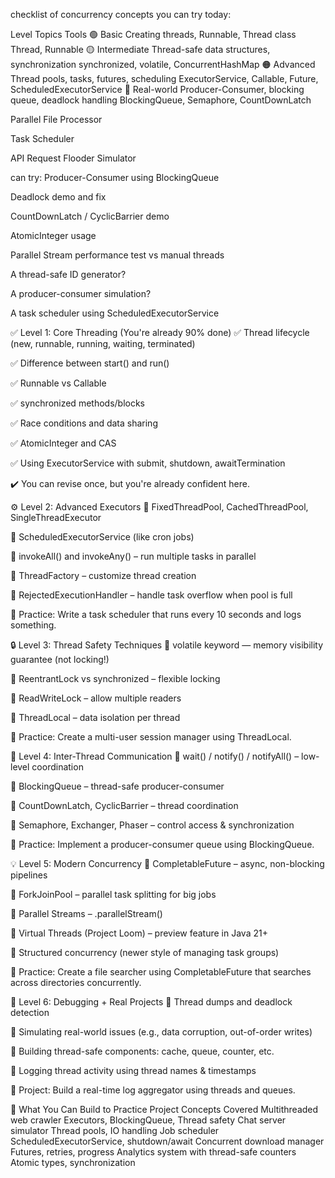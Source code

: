 checklist of concurrency concepts you can try today:

Level	Topics	Tools
🟢 Basic	Creating threads, Runnable, Thread class	Thread, Runnable
🟡 Intermediate	Thread-safe data structures, synchronization	synchronized, volatile, ConcurrentHashMap
🟠 Advanced	Thread pools, tasks, futures, scheduling	ExecutorService, Callable, Future, ScheduledExecutorService
🔴 Real-world	Producer-Consumer, blocking queue, deadlock handling	BlockingQueue, Semaphore, CountDownLatch

Parallel File Processor

Task Scheduler

API Request Flooder Simulator


can try:
Producer-Consumer using BlockingQueue

Deadlock demo and fix

CountDownLatch / CyclicBarrier demo

AtomicInteger usage

Parallel Stream performance test vs manual threads

A thread-safe ID generator?

A producer-consumer simulation?

A task scheduler using ScheduledExecutorService




✅ Level 1: Core Threading (You're already 90% done)
✅ Thread lifecycle (new, runnable, running, waiting, terminated)

✅ Difference between start() and run()

✅ Runnable vs Callable

✅ synchronized methods/blocks

✅ Race conditions and data sharing

✅ AtomicInteger and CAS

✅ Using ExecutorService with submit, shutdown, awaitTermination

✔️ You can revise once, but you're already confident here.

⚙️ Level 2: Advanced Executors
🔲 FixedThreadPool, CachedThreadPool, SingleThreadExecutor

🔲 ScheduledExecutorService (like cron jobs)

🔲 invokeAll() and invokeAny() – run multiple tasks in parallel

🔲 ThreadFactory – customize thread creation

🔲 RejectedExecutionHandler – handle task overflow when pool is full

🧠 Practice: Write a task scheduler that runs every 10 seconds and logs something.

🔒 Level 3: Thread Safety Techniques
🔲 volatile keyword — memory visibility guarantee (not locking!)

🔲 ReentrantLock vs synchronized – flexible locking

🔲 ReadWriteLock – allow multiple readers

🔲 ThreadLocal – data isolation per thread

🧠 Practice: Create a multi-user session manager using ThreadLocal.

🤝 Level 4: Inter-Thread Communication
🔲 wait() / notify() / notifyAll() – low-level coordination

🔲 BlockingQueue – thread-safe producer-consumer

🔲 CountDownLatch, CyclicBarrier – thread coordination

🔲 Semaphore, Exchanger, Phaser – control access & synchronization

🧠 Practice: Implement a producer-consumer queue using BlockingQueue.

💡 Level 5: Modern Concurrency
🔲 CompletableFuture – async, non-blocking pipelines

🔲 ForkJoinPool – parallel task splitting for big jobs

🔲 Parallel Streams – .parallelStream()

🔲 Virtual Threads (Project Loom) – preview feature in Java 21+

🔲 Structured concurrency (newer style of managing task groups)

🧠 Practice: Create a file searcher using CompletableFuture that searches across directories concurrently.

🔧 Level 6: Debugging + Real Projects
🔲 Thread dumps and deadlock detection

🔲 Simulating real-world issues (e.g., data corruption, out-of-order writes)

🔲 Building thread-safe components: cache, queue, counter, etc.

🔲 Logging thread activity using thread names & timestamps

🧠 Project: Build a real-time log aggregator using threads and queues.

🎯 What You Can Build to Practice
Project	Concepts Covered
Multithreaded web crawler	Executors, BlockingQueue, Thread safety
Chat server simulator	Thread pools, IO handling
Job scheduler	ScheduledExecutorService, shutdown/await
Concurrent download manager	Futures, retries, progress
Analytics system with thread-safe counters	Atomic types, synchronization